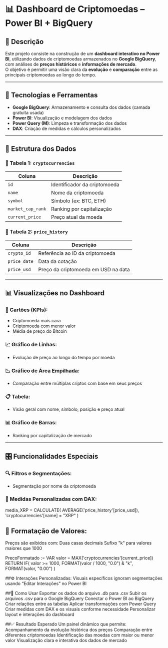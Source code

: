 # 📊 Dashboard de Criptomoedas – Power BI + BigQuery

## 📝 Descrição
Este projeto consiste na construção de um **dashboard interativo no Power BI**, utilizando dados de criptomoedas armazenados no **Google BigQuery**, com análises de **preços históricos** e **informações de mercado**.  
O objetivo é permitir uma visão clara da **evolução** e **comparação** entre as principais criptomoedas ao longo do tempo.

---

## 🔧 Tecnologias e Ferramentas

- **Google BigQuery**: Armazenamento e consulta dos dados (camada gratuita usada)  
- **Power BI**: Visualização e modelagem dos dados  
- **Power Query (M)**: Limpeza e transformação dos dados  
- **DAX**: Criação de medidas e cálculos personalizados  

---

## 📁 Estrutura dos Dados

### 📄 Tabela 1: `cryptocurrencies`

| Coluna            | Descrição                              |
|-------------------|----------------------------------------|
| `id`              | Identificador da criptomoeda           |
| `name`            | Nome da criptomoeda                    |
| `symbol`          | Símbolo (ex: BTC, ETH)                |
| `market_cap_rank` | Ranking por capitalização             |
| `current_price`   | Preço atual da moeda                  |

### 📄 Tabela 2: `price_history`

| Coluna        | Descrição                                                  |
|---------------|------------------------------------------------------------|
| `crypto_id`   | Referência ao ID da criptomoeda                            |
| `price_date`  | Data da cotação                                            |
| `price_usd`   | Preço da criptomoeda em USD na data                        |

---

## 📊 Visualizações no Dashboard

### 🔢 Cartões (KPIs):
- Criptomoeda mais cara  
- Criptomoeda com menor valor  
- Média de preço do Bitcoin  

### 📈 Gráfico de Linhas:
- Evolução de preço ao longo do tempo por moeda  

### 📉 Gráfico de Área Empilhada:
- Comparação entre múltiplas criptos com base em seus preços  

### 📋 Tabela:
- Visão geral com nome, símbolo, posição e preço atual  

### 📊 Gráfico de Barras:
- Ranking por capitalização de mercado  

---

## 🎛️ Funcionalidades Especiais

### 🔍 Filtros e Segmentações:
- Segmentação por nome da criptomoeda

### 🧮 Medidas Personalizadas com DAX:

media_XRP = 
CALCULATE(
    AVERAGE('price_history'[price_usd]), 
    'cryptocurrencies'[name] = "XRP"
)

## 🧼 Formatação de Valores:
Preços são exibidos com:
Duas casas decimais
Sufixo "k" para valores maiores que 1000

PrecoFormatado :=
VAR valor = MAX('cryptocurrencies'[current_price])
RETURN
IF(
    valor >= 1000,
    FORMAT(valor / 1000, "0.0") & "k",
    FORMAT(valor, "0.00")
)

##⚙️ Interações Personalizadas:
Visuais específicos ignoram segmentações usando “Editar Interações” no Power BI

##🚀 Como Usar
Exportar os dados do arquivo .db para .csv
Subir os arquivos .csv para o Google BigQuery
Conectar o Power BI ao BigQuery
Criar relações entre as tabelas
Aplicar transformações com Power Query
Criar medidas com DAX e os visuais conforme necessidade
Personalizar layout e interações do dashboard

##✅ Resultado Esperado
Um painel dinâmico que permite:
Acompanhamento da evolução histórica dos preços
Comparação entre diferentes criptomoedas
Identificação das moedas com maior ou menor valor
Visualização clara e interativa dos dados de mercado
